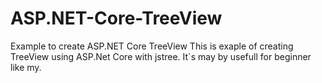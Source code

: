 # ASP.NET-Core-TreeView
Example to create ASP.NET Core TreeView 
This is exaple of creating TreeView using ASP.Net Core with jstree.
It`s may by usefull for beginner like my.
